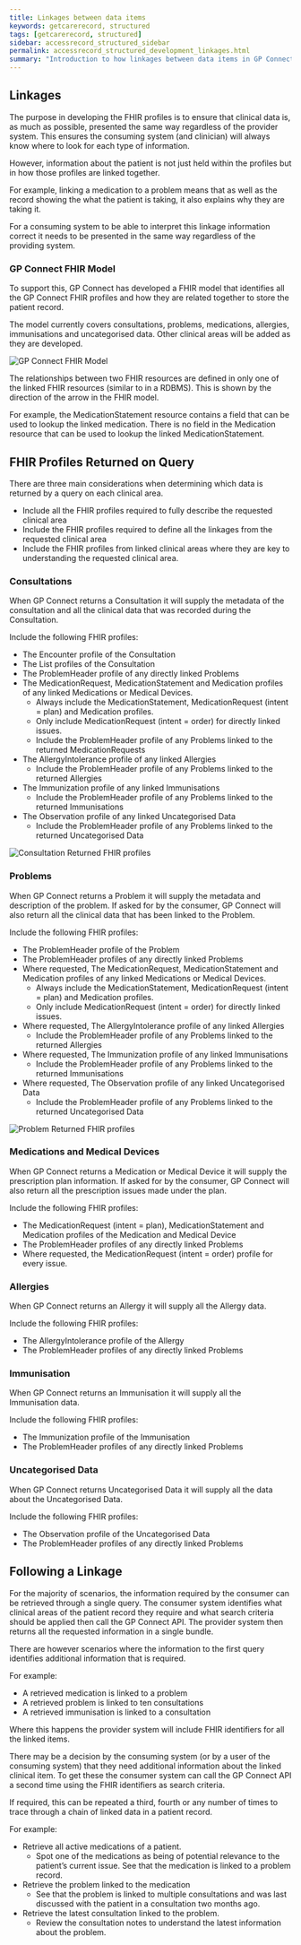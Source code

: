 ```yaml
---
title: Linkages between data items
keywords: getcarerecord, structured
tags: [getcarerecord, structured]
sidebar: accessrecord_structured_sidebar
permalink: accessrecord_structured_development_linkages.html
summary: "Introduction to how linkages between data items in GP Connect"
---
```

## Linkages ##
The purpose in developing the FHIR profiles is to ensure that clinical data is, as much as possible, presented the same way regardless of the provider system. This ensures the consuming system (and clinician) will always know where to look for each type of information.


However, information about the patient is not just held within the profiles but in how those profiles are linked together. 


For example, linking a medication to a problem means that as well as the record showing the what the patient is taking, it also explains why they are taking it.


For a consuming system to be able to interpret this linkage information correct it needs to be presented in the same way regardless of the providing system.

### GP Connect FHIR Model ###
To support this, GP Connect has developed a FHIR model that identifies all the GP Connect FHIR profiles and how they are related together to store the patient record.


The model currently covers consultations, problems, medications, allergies, immunisations and uncategorised data. Other clinical areas will be added as they are developed.

<img src="images/access_structured/GP_Connect_FHIR_Model.png" alt="GP Connect FHIR Model" style="max-width:100%;max-height:100%;">

The relationships between two FHIR resources are defined in only one of the linked FHIR resources (similar to in a RDBMS). This is shown by the direction of the arrow in the FHIR model. 


For example, the MedicationStatement resource contains a field that can be used to lookup the linked medication. There is no field in the Medication resource that can be used to lookup the linked MedicationStatement.

## FHIR Profiles Returned on Query ##
There are three main considerations when determining which data is returned by a query on each clinical area.
* Include all the FHIR profiles required to fully describe the requested clinical area
* Include the FHIR profiles required to define all the linkages from the requested clinical area
* Include the FHIR profiles from linked clinical areas where they are key to understanding the requested clinical area. 

### Consultations ###
When GP Connect returns a Consultation it will supply the metadata of the consultation and all the clinical data that was recorded during the Consultation.


Include the following FHIR profiles:
* The Encounter profile of the Consultation
*	The List profiles of the Consultation
*	The ProblemHeader profile of any directly linked Problems
*	The MedicationRequest, MedicationStatement and Medication profiles of any linked Medications or Medical Devices.
    * Always include the MedicationStatement, MedicationRequest (intent = plan) and Medication profiles.
    * Only include MedicationRequest (intent = order) for directly linked issues.
    *	Include the ProblemHeader profile of any Problems linked to the returned MedicationRequests
*	The AllergyIntolerance profile of any linked Allergies
    *	Include the ProblemHeader profile of any Problems linked to the returned Allergies
*	The Immunization profile of any linked Immunisations
    *	Include the ProblemHeader profile of any Problems linked to the returned Immunisations
*	The Observation profile of any linked Uncategorised Data
    *	Include the ProblemHeader profile of any Problems linked to the returned Uncategorised Data

<img src="images/access_structured/Consultation_return.png" alt="Consultation Returned FHIR profiles" style="max-width:100%;max-height:100%;">

### Problems ###
When GP Connect returns a Problem it will supply the metadata and description of the problem. If asked for by the consumer, GP Connect will also return all the clinical data that has been linked to the Problem.


Include the following FHIR profiles:
*	The ProblemHeader profile of the Problem
*	The ProblemHeader profiles of any directly linked Problems
*	Where requested, The MedicationRequest, MedicationStatement and Medication profiles of any linked Medications or Medical Devices.
    *	Always include the MedicationStatement, MedicationRequest (intent = plan) and Medication profiles.
    *	Only include MedicationRequest (intent = order) for directly linked issues.
*	Where requested, The AllergyIntolerance profile of any linked Allergies
    *	Include the ProblemHeader profile of any Problems linked to the returned Allergies
*	Where requested, The Immunization profile of any linked Immunisations
    *	Include the ProblemHeader profile of any Problems linked to the returned Immunisations
*	Where requested, The Observation profile of any linked Uncategorised Data
    *	Include the ProblemHeader profile of any Problems linked to the returned Uncategorised Data
    
<img src="images/access_structured/Problem_Return.png" alt="Problem Returned FHIR profiles" style="max-width:100%;max-height:100%;">

### Medications and Medical Devices ###
When GP Connect returns a Medication or Medical Device it will supply the prescription plan information. If asked for by the consumer, GP Connect will also return all the prescription issues made under the plan.


Include the following FHIR profiles:
*	The MedicationRequest (intent = plan), MedicationStatement and Medication profiles of the Medication and Medical Device
*	The ProblemHeader profiles of any directly linked Problems
*	Where requested, the MedicationRequest (intent = order) profile for every issue.


### Allergies ###
When GP Connect returns an Allergy it will supply all the Allergy data.


Include the following FHIR profiles:
*	The AllergyIntolerance profile of the Allergy
*	The ProblemHeader profiles of any directly linked Problems

### Immunisation ###
When GP Connect returns an Immunisation it will supply all the Immunisation data.


Include the following FHIR profiles:
*	The Immunization profile of the Immunisation
*	The ProblemHeader profiles of any directly linked Problems

### Uncategorised Data ###
When GP Connect returns Uncategorised Data it will supply all the data about the Uncategorised Data.


Include the following FHIR profiles:
*	The Observation profile of the Uncategorised Data
*	The ProblemHeader profiles of any directly linked Problems

## Following a Linkage ##
For the majority of scenarios, the information required by the consumer can be retrieved through a single query. The consumer system identifies what clinical areas of the patient record they require and what search criteria should be applied then call the GP Connect API. The provider system then returns all the requested information in a single bundle.


There are however scenarios where the information to the first query identifies additional information that is required.


For example:
* A retrieved medication is linked to a problem
* A retrieved problem is linked to ten consultations
* A retrieved immunisation is linked to a consultation


Where this happens the provider system will include FHIR identifiers for all the linked items.


There may be a decision by the consuming system (or by a user of the consuming system) that they need additional information about the linked clinical item. To get these the consumer system can call the GP Connect API a second time using the FHIR identifiers as search criteria. 

If required, this can be repeated a third, fourth or any number of times to trace through a chain of linked data in a patient record.

For example:
* Retrieve all active medications of a patient.
   * Spot one of the medications as being of potential relevance to the patient’s current issue. See that the medication is linked to a problem record.
* Retrieve the problem linked to the medication
   * See that the problem is linked to multiple consultations and was last discussed with the patient in a consultation two months ago.
* Retrieve the latest consultation linked to the problem.
   * Review the consultation notes to understand the latest information about the problem.

